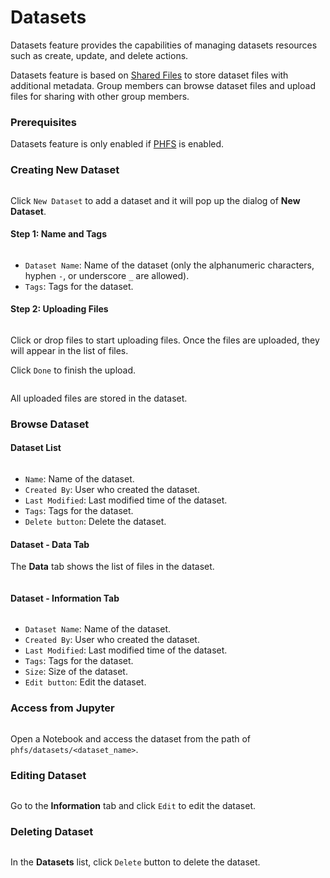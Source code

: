 # Datasets

Datasets feature provides the capabilities of managing datasets resources such as create, update, and delete actions.

Datasets feature is based on [Shared Files](shared-files.md) to store dataset files with additional metadata. Group members can browse dataset files and upload files for sharing with other group members.

### Prerequisites

Datasets feature is only enabled if [PHFS](../developer-guide/design/primehub-file-system-phfs.md) is enabled.

### Creating New Dataset

<figure><img src="../../.gitbook/assets/datasets-list.png" alt=""><figcaption></figcaption></figure>

Click `New Dataset` to add a dataset and it will pop up the dialog of **New Dataset**.

#### Step 1: Name and Tags

<figure><img src="../../.gitbook/assets/datasets-new-dataset-1.png" alt=""><figcaption></figcaption></figure>

* `Dataset Name`: Name of the dataset (only the alphanumeric characters, hyphen `-`, or underscore `_` are allowed).
* `Tags`: Tags for the dataset.

#### Step 2: Uploading Files

<figure><img src="../../.gitbook/assets/datasets-new-dataset-2.png" alt=""><figcaption></figcaption></figure>

Click or drop files to start uploading files. Once the files are uploaded, they will appear in the list of files.

Click `Done` to finish the upload.

<figure><img src="../../.gitbook/assets/datasets-data-tab.png" alt=""><figcaption></figcaption></figure>

All uploaded files are stored in the dataset.

### Browse Dataset

#### Dataset List

<figure><img src="../../.gitbook/assets/datasets-list.png" alt=""><figcaption></figcaption></figure>

* `Name`: Name of the dataset.
* `Created By`: User who created the dataset.
* `Last Modified`: Last modified time of the dataset.
* `Tags`: Tags for the dataset.
* `Delete button`: Delete the dataset.

#### Dataset - Data Tab

The **Data** tab shows the list of files in the dataset.

<figure><img src="../../.gitbook/assets/datasets-data-tab.png" alt=""><figcaption></figcaption></figure>

#### Dataset - Information Tab

<figure><img src="../../.gitbook/assets/datasets-info-tab.png" alt=""><figcaption></figcaption></figure>

* `Dataset Name`: Name of the dataset.
* `Created By`: User who created the dataset.
* `Last Modified`: Last modified time of the dataset.
* `Tags`: Tags for the dataset.
* `Size`: Size of the dataset.
* `Edit button`: Edit the dataset.

### Access from Jupyter

<figure><img src="../../.gitbook/assets/datasets-jupyter.png" alt=""><figcaption></figcaption></figure>

Open a Notebook and access the dataset from the path of `phfs/datasets/<dataset_name>`.

### Editing Dataset

<figure><img src="../../.gitbook/assets/datasets-edit.png" alt=""><figcaption></figcaption></figure>

Go to the **Information** tab and click `Edit` to edit the dataset.

### Deleting Dataset

<figure><img src="../../.gitbook/assets/datasets-delete.png" alt=""><figcaption></figcaption></figure>

In the **Datasets** list, click `Delete` button to delete the dataset.
